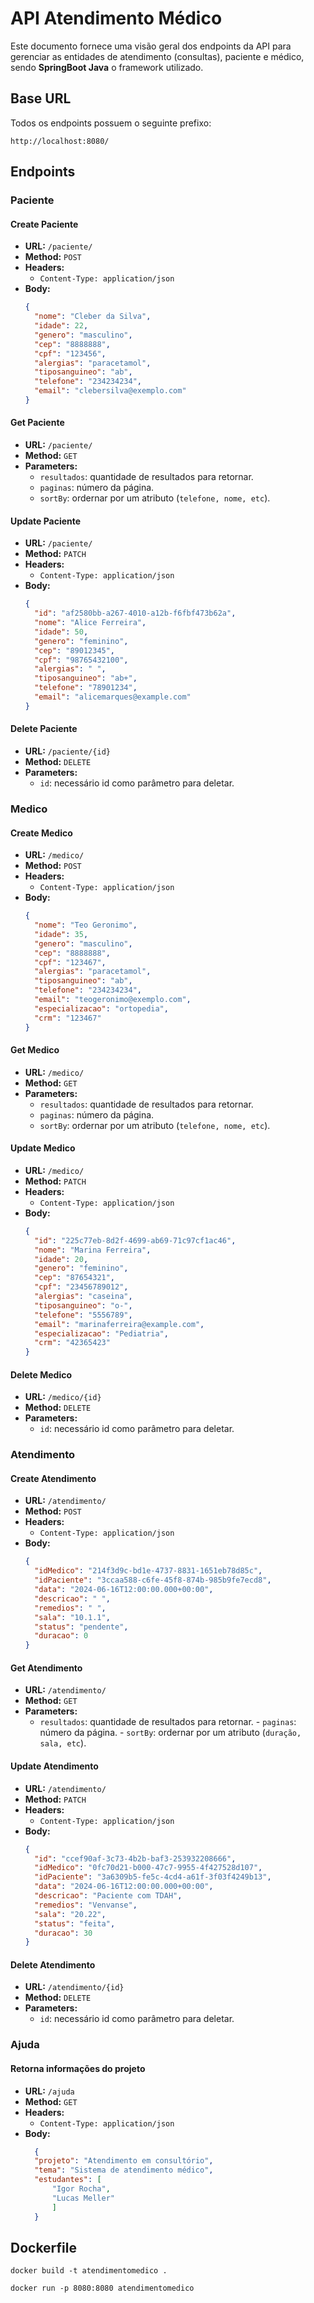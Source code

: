 
# API Atendimento Médico

Este documento fornece uma visão geral dos endpoints da API para gerenciar as entidades de atendimento (consultas), paciente e médico, sendo **SpringBoot Java** o framework utilizado.

## Base URL

Todos os endpoints possuem o seguinte prefixo:

```
http://localhost:8080/
```

## Endpoints

### Paciente 

#### Create Paciente

- **URL:** `/paciente/`
- **Method:** `POST`
- **Headers:**
  - `Content-Type: application/json`
- **Body:**
  ```json
  {
    "nome": "Cleber da Silva",
    "idade": 22,
    "genero": "masculino",
    "cep": "8888888",
    "cpf": "123456",
    "alergias": "paracetamol",
    "tiposanguineo": "ab",
    "telefone": "234234234",
    "email": "clebersilva@exemplo.com"
  }
  ```

#### Get Paciente

- **URL:** `/paciente/`
- **Method:** `GET`
- **Parameters:**
  - `resultados`: quantidade de resultados para retornar.
  - `paginas`: número da página.
  - `sortBy`: ordernar por um atributo (`telefone, nome, etc`).

#### Update Paciente

- **URL:** `/paciente/`
- **Method:** `PATCH`
- **Headers:**
  - `Content-Type: application/json`
- **Body:**
  ```json
  {
    "id": "af2580bb-a267-4010-a12b-f6fbf473b62a",
    "nome": "Alice Ferreira",
    "idade": 50,
    "genero": "feminino",
    "cep": "89012345",
    "cpf": "98765432100",
    "alergias": " ",
    "tiposanguineo": "ab+",
    "telefone": "78901234",
    "email": "alicemarques@example.com"
  }
  ```

#### Delete Paciente

- **URL:** `/paciente/{id}`
- **Method:** `DELETE`
- **Parameters:**
  - `id`: necessário id como parâmetro para deletar.

### Medico

#### Create Medico

- **URL:** `/medico/`
- **Method:** `POST`
- **Headers:**
  - `Content-Type: application/json`
- **Body:**
  ```json
  {
    "nome": "Teo Geronimo",
    "idade": 35,
    "genero": "masculino",
    "cep": "8888888",
    "cpf": "123467",
    "alergias": "paracetamol",
    "tiposanguineo": "ab",
    "telefone": "234234234",
    "email": "teogeronimo@exemplo.com",
    "especializacao": "ortopedia",
    "crm": "123467"
  }
  ```

#### Get Medico

- **URL:** `/medico/`
- **Method:** `GET`
- **Parameters:**
  - `resultados`: quantidade de resultados para retornar.
  - `paginas`: número da página.
  - `sortBy`: ordernar por um atributo (`telefone, nome, etc`).

#### Update Medico

- **URL:** `/medico/`
- **Method:** `PATCH`
- **Headers:**
  - `Content-Type: application/json`
- **Body:**
  ```json
  {
    "id": "225c77eb-8d2f-4699-ab69-71c97cf1ac46",
    "nome": "Marina Ferreira",
    "idade": 20,
    "genero": "feminino",
    "cep": "87654321",
    "cpf": "23456789012",
    "alergias": "caseina",
    "tiposanguineo": "o-",
    "telefone": "5556789",
    "email": "marinaferreira@example.com",
    "especializacao": "Pediatria",
    "crm": "42365423"
  }
  ```

#### Delete Medico

- **URL:** `/medico/{id}`
- **Method:** `DELETE`
- **Parameters:**
  - `id`: necessário id como parâmetro para deletar.

### Atendimento 

#### Create Atendimento

- **URL:** `/atendimento/`
- **Method:** `POST`
- **Headers:**
  - `Content-Type: application/json`
- **Body:**
  ```json
  {
    "idMedico": "214f3d9c-bd1e-4737-8831-1651eb78d85c",
    "idPaciente": "3ccaa588-c6fe-45f8-874b-985b9fe7ecd8",
    "data": "2024-06-16T12:00:00.000+00:00",
    "descricao": " ",
    "remedios": " ",
    "sala": "10.1.1",
    "status": "pendente",
    "duracao": 0
  }
  ```

#### Get Atendimento

- **URL:** `/atendimento/`
- **Method:** `GET`
- **Parameters:**
	 - `resultados`: quantidade de resultados para retornar.
	  - `paginas`: número da página.
	  - `sortBy`: ordernar por um atributo (`duração, sala, etc`).

#### Update Atendimento

- **URL:** `/atendimento/`
- **Method:** `PATCH`
- **Headers:**
  - `Content-Type: application/json`
- **Body:**
  ```json
  {
    "id": "ccef90af-3c73-4b2b-baf3-253932208666",
    "idMedico": "0fc70d21-b000-47c7-9955-4f427528d107",
    "idPaciente": "3a6309b5-fe5c-4cd4-a61f-3f03f4249b13",
    "data": "2024-06-16T12:00:00.000+00:00",
    "descricao": "Paciente com TDAH",
    "remedios": "Venvanse",
    "sala": "20.22",
    "status": "feita",
    "duracao": 30
  }
  ```

#### Delete Atendimento

- **URL:** `/atendimento/{id}`
- **Method:** `DELETE`
- **Parameters:**
  - `id`: necessário id como parâmetro para deletar.

### Ajuda 

#### Retorna informações do projeto

- **URL:** `/ajuda`
- **Method:** `GET`
- **Headers:**
  - `Content-Type: application/json`
- **Body:**
  ```json
    {
	"projeto": "Atendimento em consultório",
	"tema": "Sistema de atendimento médico",
	"estudantes": [
		"Igor Rocha",
		"Lucas Meller"
		]
	}
  ```

## Dockerfile

`docker build -t atendimentomedico .`

`docker run -p 8080:8080 atendimentomedico`


